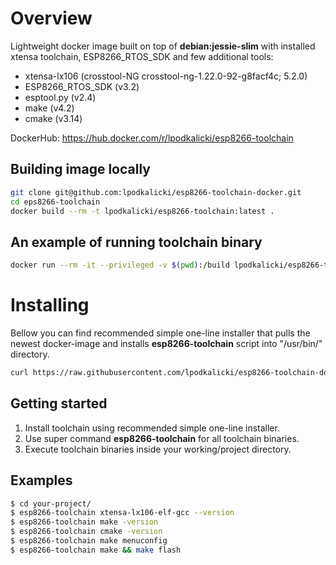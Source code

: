 # Overview

Lightweight docker image built on top of **debian:jessie-slim** with installed xtensa toolchain, ESP8266_RTOS_SDK and few additional tools:
* xtensa-lx106 (crosstool-NG crosstool-ng-1.22.0-92-g8facf4c; 5.2.0)
* ESP8266_RTOS_SDK (v3.2)
* esptool.py (v2.4)
* make (v4.2)
* cmake (v3.14)

DockerHub: https://hub.docker.com/r/lpodkalicki/esp8266-toolchain

## Building image locally

```bash
git clone git@github.com:lpodkalicki/esp8266-toolchain-docker.git
cd eps8266-toolchain
docker build --rm -t lpodkalicki/esp8266-toolchain:latest .
```

## An example of running toolchain binary

```bash
docker run --rm -it --privileged -v $(pwd):/build lpodkalicki/esp8266-toolchain xtensa-lx106-elf-gcc --version
```

# Installing

Bellow you can find recommended simple one-line installer that pulls the newest docker-image and installs **esp8266-toolchain** script into "/usr/bin/" directory.

```bash
curl https://raw.githubusercontent.com/lpodkalicki/esp8266-toolchain-docker/master/install.sh | bash -s --
```

## Getting started

1. Install toolchain using recommended simple one-line installer.
2. Use super command **esp8266-toolchain** for all toolchain binaries. 
3. Execute toolchain binaries inside your working/project directory. 

## Examples

```bash
$ cd your-project/
$ esp8266-toolchain xtensa-lx106-elf-gcc --version
$ esp8266-toolchain make -version
$ esp8266-toolchain cmake -version
$ esp8266-toolchain make menuconfig
$ esp8266-toolchain make && make flash
```
